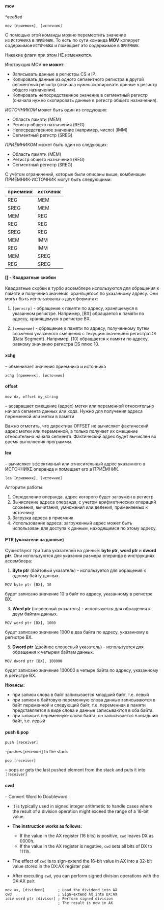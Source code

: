 #### mov

^aea8ad

``` TASM
mov [приемник], [источник]
```
С помощью этой команды можно переместить значение из `ИСТОЧНИКА` в `ПРИЁМНИК`. То есть по сути команда **MOV** копирует содержимое `ИСТОЧНИКА` и помещает это содержимое в `ПРИЁМНИК`.

Никакие флаги при этом НЕ изменяются.

Инструкция MOV **не может**:

- Записывать данные в регистры CS и IP.
- Копировать данные из одного сегментного регистра в другой сегментный регистр (сначала нужно скопировать данные в регистр общего назначения).
- Копировать непосредственное значение в сегментный регистр (сначала нужно скопировать данные в регистр общего назначения).

*ИСТОЧНИКОМ* может быть один из следующих:

- Область памяти (MEM)
- Регистр общего назначения (REG)
- Непосредственное значение (например, число) (IMM)
- Сегментный регистр (SREG)

*ПРИЁМНИКОМ* может быть один из следующих:

- Область памяти (MEM)
- Регистр общего назначения (REG)
- Сегментный регистр (SREG)

С учётом ограничений, которые были описаны выше, комбинации ПРИЁМНИК-ИСТОЧНИК могут быть следующими:

| приемник | источник |
| -------- | -------- |
| REG      | MEM      |
| SREG     | MEM      |
| MEM      | REG      |
| REG      | REG      |
| SREG     | REG      |
| MEM      | IMM      |
| REG      | IMM      |
| MEM      | SREG     |
| REG      | SREG     |

#### \[] - Квадратные скобки
Квадратные скобки в турбо ассемблере используются для обращения к памяти и получения значения, хранящегося по указанному адресу. Они могут быть использованы в двух форматах:

1. `[регистр]` - обращение к памяти по адресу, хранящемуся в указанном регистре. Например, \[BX] обращается к памяти по адресу, хранящемуся в регистре BX.

2. `[смещение]` - обращение к памяти по адресу, полученному путем сложения указанного смещения с текущим значением регистра DS (Data Segment). Например, \[10] обращается к памяти по адресу, равному значению регистра DS плюс 10.

#### xchg
– обменивает значения приемника и источника
```TASM
xchg [приемник], [источник]
```

#### offset
```TASM
mov dx, offset my_string
```

– возвращает смещение (адрес) метки или переменной относительно начала сегмента данных или кода.
Нужно для получения адреса переменной или метки в памяти

Важно отметить, что директива OFFSET не вычисляет фактический адрес метки или переменной, а только получает их смещение относительно начала сегмента. Фактический адрес будет вычислен во время выполнения программы.
#### lea
– вычисляет эффективный или относительный адрес указанного в ИСТОЧНИКЕ операнда и помещает его в ПРИЁМНИК.
```TASM
lea [приемник], [источник]
```
Алгоритм работы:
1. Определение операнда, адрес которого будет загружен в регистр
2. Вычисление адреса операнда, с учетом арифметических операций сложения, вычитания, умножения или деления, применяемых к источнику
3. Загрузка адреса в приемник
4. Использование адреса: загруженный адрес может быть использован для доступа к данным, находящимся по этому адресу. 

#### PTR (указатели на данные)
Существуют три типа указателей на данные: **byte ptr**, **word ptr** и **dword ptr**. Они используются для указания размера операнда в инструкциях ассемблера:
1. **Byte ptr** (байтовый указатель) - используется для обращения к одному байту данных. 
```TASM
MOV byte ptr [BX], 10
```
будет записано значение 10 в байт по адресу, указанному в регистре BX.

3. **Word ptr** (словесный указатель) - используется для обращения к двум байтам данных. 
```TASM
MOV word ptr [BX], 1000
```
будет записано значение 1000 в два байта по адресу, указанному в регистре BX.

5. **Dword ptr** (двойное словесный указатель) - используется для обращения к четырем байтам данных. 
```TASM
MOV dword ptr [BX], 100000
```
будет записано значение 100000 в четыре байта по адресу, указанному в регистре BX.

**Нюансы:**
- при записи слова в байт записывается младший байт, т.е. левый 
- при записи в байтовую переменную слова данные записываются в байт переменной и следующий байт, т.е. переменная в памяти представляется в виде слова и данные записываются в оба байта.
- при записи в переменную-слово байта, он записывается в младший байт, т.е. левый

#### push & pop
```TASM
push [receiver]
```
–pushes \[receiver] to the stack

```TASM
pop [receiver]
```
– pops or gets the last pushed element from the stack and puts it into `[receiver]`

#### cwd
– Convert Word to Doubleword
- It is typically used in signed integer arithmetic to handle cases where the result of a division operation might exceed the range of a 16-bit value.
- **The instruction works as follows:**
    - If the value in the AX register (16 bits) is positive, `cwd` leaves DX as 0000h.
    - If the value in the AX register is negative, `cwd` sets all bits of DX to 1111h.
- The effect of `cwd` is to sign-extend the 16-bit value in AX into a 32-bit value stored in the DX:AX register pair.
    
- After executing `cwd`, you can perform signed division operations with the DX:AX pair.

```TASM
mov ax, [dividend]      ; Load the dividend into AX 
cwd                     ; Sign-extend AX into DX:AX 
idiv word ptr [divisor] ; Perform signed division 
						; The result is now in AX
```